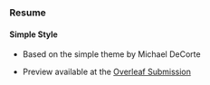 ### Resume ###

#### Simple Style ####

* Based on the simple theme by Michael DeCorte

* Preview available at the [Overleaf Submission](https://www.overleaf.com/articles/rohan-bavishis-resume/jzkkkywfnzxq#.V_z70HV97eQ)